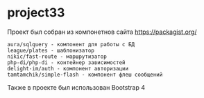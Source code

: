 # project33

Проект был собран из компонетнов сайта https://packagist.org/

    aura/sqlquery - компонент для работы с БД
    league/plates - шаблонизатор
    nikic/fast-route - маршрутизатор
    php-di/php-di - контейнер зависимостей
    delight-im/auth - компонент авторизации
    tamtamchik/simple-flash - компонент флеш сообщений

Также в проекте был использован Bootstrap 4
